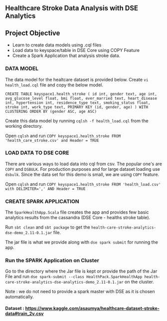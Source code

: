 ## Healthcare Stroke Data Analysis with DSE Analytics

## Project Objective

- Learn to create data models using .cql files 
- Load data to keyspace/table in DSE Core using COPY Feature
- Create a Spark Application that analysis stroke data.

### DATA MODEL 

The data model for the healtcare dataset is provided below.
Create `vi health_load.cql` file and copy the below model.

`CREATE TABLE keyspace1.health_stroke (
     id int,
     gender text,
     age int,
     avg_glucose_level float,
     bmi float,
     ever_married text,
     heart_disease int,
     hypertension int,
     residence_type text,
     smoking_status float,
     stroke int,
     work_type text,
     PRIMARY KEY (id, gender, age)
 ) WITH CLUSTERING ORDER BY (gender ASC, age ASC)`

Create this data model by running `cqlsh -f health_load.cql` from the working directory.

Open `cqlsh` and run `COPY keyspace1.health_stroke FROM 'health_care_stroke.csv' and Header = TRUE`

### LOAD DATA TO DSE CORE

There are various ways to load data into cql from csv. The popular one's are `COPY` and `DSBULK`. For production purposes and for large dataset loading use `dsbulk`.
Since the data set for this demo is small, we are using `COPY` feature. 

Open `cqlsh` and run `COPY keyspace1.health_stroke FROM 'health_load.csv' with DELIMITER=',' AND Header = TRUE`

### CREATE SPARK APPLICATION 

The `SparkHealthApp.Scala` file creates the app and provides few basic analytics results from the cassandra (DSE Core - healths stroke table).

Run `sbt clean` and `sbt package` to get the `health-care-stroke-analytics-dse-demo_2.11-0.1.jar` file. 

The jar file is what we provide along with `dse spark submit` for running the app. 

### Run the SPARK Application on Cluster

Go to the directory where the Jar file is kept or provide the path of the Jar File and run `dse spark-submit --class HealthPack.SparkHealthApp health-care-stroke-analytics-dse-analytics-demo_2.11-0.1.jar` on the cluster.

Note : we do not need to provide a spark master with DSE as it is chosen automatically. 

 #### Dataset : https://www.kaggle.com/asaumya/healthcare-dataset-stroke-data#train_2v.csv